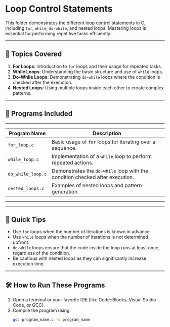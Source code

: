 # Loop Control Statements

This folder demonstrates the different loop control statements in C, including `for`, `while`, `do-while`, and nested loops. Mastering loops is essential for performing repetitive tasks efficiently.

---

## 🚀 **Topics Covered**
1. **For Loops**: Introduction to `for` loops and their usage for repeated tasks.
2. **While Loops**: Understanding the basic structure and use of `while` loops.
3. **Do-While Loops**: Demonstrating `do-while` loops where the condition is checked after the execution.
4. **Nested Loops**: Using multiple loops inside each other to create complex patterns.

---

## 📂 **Programs Included**
 _____________________________________________________________________________________________
| Program Name         | Description                                                                  |
|----------------------|------------------------------------------------------------------------------|
| `for_loop.c`         | Basic usage of `for` loops for iterating over a sequence.                    |
| `while_loop.c`       | Implementation of a `while` loop to perform repeated actions.                |
| `do_while_loop.c`    | Demonstrates the `do-while` loop with the condition checked after execution. |
| `nested_loops.c`     | Examples of nested loops and pattern generation.                             |
-------------------------------------------------------------------------------------------------------

---

## 🌟 **Quick Tips**
- Use `for` loops when the number of iterations is known in advance.
- Use `while` loops when the number of iterations is not determined upfront.
- `do-while` loops ensure that the code inside the loop runs at least once, regardless of the condition.
- Be cautious with nested loops as they can significantly increase execution time.

---

## 🛠 **How to Run These Programs**
1. Open a terminal or your favorite IDE (like Code::Blocks, Visual Studio Code, or GCC).
2. Compile the program using:
   ```bash
   gcc program_name.c -o program_name
   ```